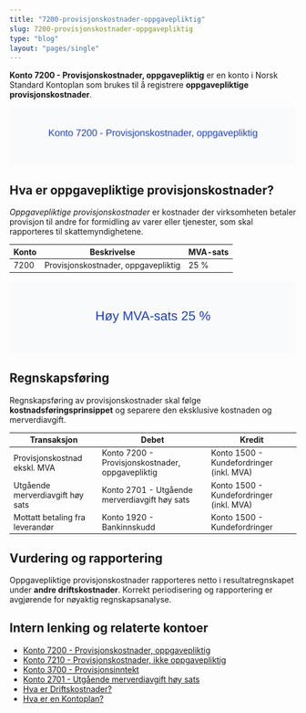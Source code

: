 ```yaml
---
title: "7200-provisjonskostnader-oppgavepliktig"
slug: 7200-provisjonskostnader-oppgavepliktig
type: "blog"
layout: "pages/single"
---
```


**Konto 7200 - Provisjonskostnader, oppgavepliktig** er en konto i Norsk Standard Kontoplan som brukes til å registrere **oppgavepliktige provisjonskostnader**.

![Illustrasjon av konto 7200 Provisjonskostnader, oppgavepliktig](7200-provisjonskostnader-oppgavepliktig-image.svg)

## Hva er oppgavepliktige provisjonskostnader?

*Oppgavepliktige provisjonskostnader* er kostnader der virksomheten betaler provisjon til andre for formidling av varer eller tjenester, som skal rapporteres til skattemyndighetene.

| Konto | Beskrivelse                          | MVA-sats |
|-------|--------------------------------------|----------|
| 7200  | Provisjonskostnader, oppgavepliktig | 25 %     |

![Høy MVA-sats 25 %](7200-mva-hoy-sats.svg)

## Regnskapsføring

Regnskapsføring av provisjonskostnader skal følge **kostnadsføringsprinsippet** og separere den eksklusive kostnaden og merverdiavgift.

| Transaksjon                             | Debet                                            | Kredit                                   |
|-----------------------------------------|--------------------------------------------------|------------------------------------------|
| Provisjonskostnad ekskl. MVA            | Konto 7200 - Provisjonskostnader, oppgavepliktig | Konto 1500 - Kundefordringer (inkl. MVA) |
| Utgående merverdiavgift høy sats        | Konto 2701 - Utgående merverdiavgift høy sats     | Konto 1500 - Kundefordringer (inkl. MVA) |
| Mottatt betaling fra leverandør         | Konto 1920 - Bankinnskudd                        | Konto 1500 - Kundefordringer             |

## Vurdering og rapportering

Oppgavepliktige provisjonskostnader rapporteres netto i resultatregnskapet under **andre driftskostnader**. Korrekt periodisering og rapportering er avgjørende for nøyaktig regnskapsanalyse.

## Intern lenking og relaterte kontoer

* [Konto 7200 - Provisjonskostnader, oppgavepliktig](/blogs/kontoplan/7200-provisjonskostnader-oppgavepliktig "Konto 7200 - Provisjonskostnader, oppgavepliktig")
* [Konto 7210 - Provisjonskostnader, ikke oppgavepliktig](/blogs/kontoplan/7210-provisjonskostnader-ikke-oppgavepliktig "Konto 7210 - Provisjonskostnader, ikke oppgavepliktig")
* [Konto 3700 - Provisjonsinntekt](/blogs/kontoplan/3700-provisjonsinntekt "Konto 3700 - Provisjonsinntekt")
* [Konto 2701 - Utgående merverdiavgift høy sats](/blogs/kontoplan/2701-utgaende-merverdiavgift-hoy-sats "Konto 2701 - Utgående merverdiavgift høy sats")
* [Hva er Driftskostnader?](/blogs/regnskap/hva-er-driftskostnader "Hva er Driftskostnader? Komplett Guide til Driftskostnader i Regnskap")
* [Hva er en Kontoplan?](/blogs/regnskap/hva-er-kontoplan "Hva er en Kontoplan? Komplett Guide til Kontoplaner i Norsk Regnskap")
